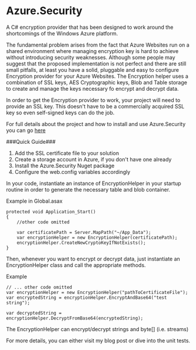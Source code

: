 Azure.Security
==============

A C# encryption provider that has been designed to work around the shortcomings of the Windows Azure platform.

The fundamental problem arises from the fact that Azure Websites run on a shared environment where managing encryption key is hard to achieve without introducing security weaknesses. Although some people may suggest that the proposed implementation is not perfect and there are still small pitfalls, at least you have a solid, pluggable and easy to configure Encryption provider for your Azure Websites. The Encryption helper uses a combination of SSL keys, AES Cryptographic keys, Blob and Table storage to create and manage the keys necessary fo encrypt and decrypt data.

In order to get the Encryption provider to work, your project will need to provide an SSL key. This doesn't have to be a commercially acquired SSL key so even self-signed keys can do the job.

For full details about the project and how to install and use Azure.Security you can go [here](https://cmatskas.com/a-c-encryption-provider-for-azure-websites/)

###Quick Guide###

1. Add the SSL certificate file to your solution
2. Create a storage account in Azure, if you don't have one already
3. Install the Azure.Security Nuget package
4. Configure the web.config variables accordingly

In your code, instantiate an instance of EncryptionHelper in your startup routine in order to generate the necessary table and blob container.

Example in Global.asax
```
protected void Application_Start()
{
 	//other code omitted
 
 	var certificatePath = Server.MapPath("~/App_Data");
 	var encryptionHelper = new EncryptionHelper(certificatePath);
 	encryptionHelper.CreateNewCryptoKeyIfNotExists();
}
```

Then, whenever you want to encrypt or decrypt data, just instantiate an EncryptionHelper class and call the appropriate methods.

Example
```
// ... other code omitted
var encryptionHelper = new EncryptionHelper("pathToCertificateFile");
var encryptedString = encryptionHelper.EncryptAndBase64("test string");

var decryptedString = encryptionHelper.DecryptFromBase64(encryptedString);
```

The EncryptionHelper can encrypt/decrypt strings and byte[] (i.e. streams)

For more details, you can either visit my blog post or dive into the unit tests.

